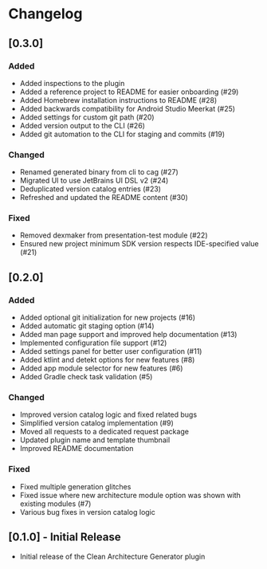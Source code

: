 # Changelog

## [0.3.0]

### Added
- Added inspections to the plugin
- Added a reference project to README for easier onboarding (#29)
- Added Homebrew installation instructions to README (#28)
- Added backwards compatibility for Android Studio Meerkat (#25)
- Added settings for custom git path (#20)
- Added version output to the CLI (#26)
- Added git automation to the CLI for staging and commits (#19)

### Changed
- Renamed generated binary from cli to cag (#27)
- Migrated UI to use JetBrains UI DSL v2 (#24)
- Deduplicated version catalog entries (#23)
- Refreshed and updated the README content (#30)

### Fixed
- Removed dexmaker from presentation-test module (#22)
- Ensured new project minimum SDK version respects IDE-specified value (#21)

## [0.2.0]

### Added
- Added optional git initialization for new projects (#16)
- Added automatic git staging option (#14)
- Added man page support and improved help documentation (#13)
- Implemented configuration file support (#12)
- Added settings panel for better user configuration (#11)
- Added ktlint and detekt options for new features (#8)
- Added app module selector for new features (#6)
- Added Gradle check task validation (#5)

### Changed
- Improved version catalog logic and fixed related bugs
- Simplified version catalog implementation (#9)
- Moved all requests to a dedicated request package
- Updated plugin name and template thumbnail
- Improved README documentation

### Fixed
- Fixed multiple generation glitches
- Fixed issue where new architecture module option was shown with existing modules (#7)
- Various bug fixes in version catalog logic

## [0.1.0] - Initial Release
- Initial release of the Clean Architecture Generator plugin
